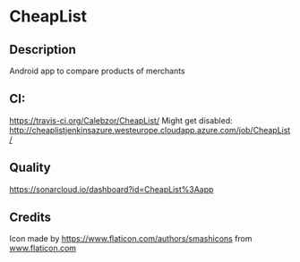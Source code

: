 # CheapList

## Description
Android app to compare products of merchants

## CI:
https://travis-ci.org/Calebzor/CheapList/
Might get disabled: http://cheaplistjenkinsazure.westeurope.cloudapp.azure.com/job/CheapList/

## Quality
https://sonarcloud.io/dashboard?id=CheapList%3Aapp


## Credits

Icon made by https://www.flaticon.com/authors/smashicons from www.flaticon.com
